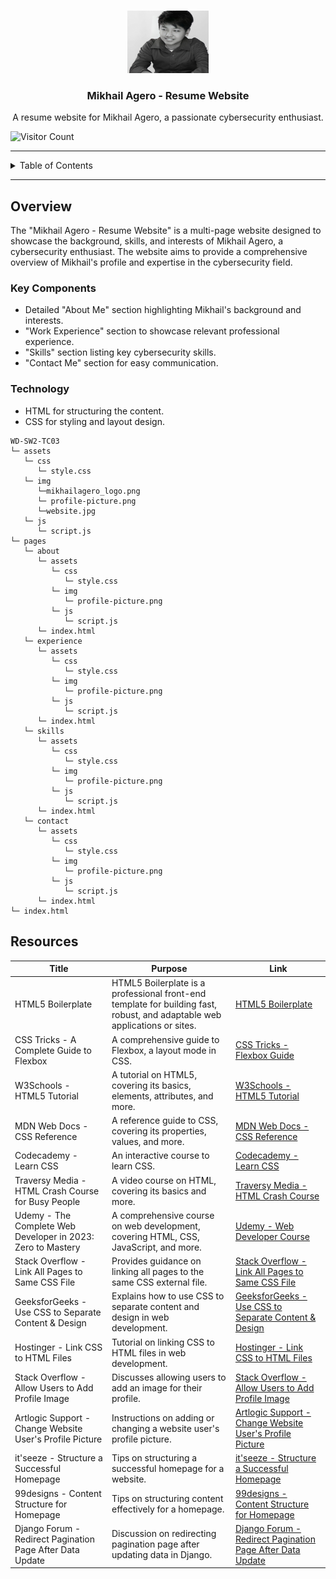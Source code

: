 <a name="readme-top"></a>

<br/>

<div align="center">
  <a href="https://github.com/mikhailagero/">
    <img src="./assets/image/mikhailagero_logo.png" alt="Mikhail Agero" width="130" height="100">
  </a>
  <h3 align="center">Mikhail Agero - Resume Website</h3>
</div>

<div align="center">
  A resume website for Mikhail Agero, a passionate cybersecurity enthusiast.
</div>

![Visitor Count](https://visit-counter.vercel.app/counter.png?page=mikhailagero/Mikhail-Agero-Resume-Website)

---

<details>
  <summary>Table of Contents</summary>
  <ol>
    <li>
      <a href="#overview">Overview</a>
      <ol>
        <li><a href="#key-components">Key Components</a></li>
        <li><a href="#technology">Technology</a></li>
      </ol>
    </li>
    <li><a href="#resources">Resources</a></li>
  </ol>
</details>

---

## Overview

The "Mikhail Agero - Resume Website" is a multi-page website designed to showcase the background, skills, and interests of Mikhail Agero, a cybersecurity enthusiast. The website aims to provide a comprehensive overview of Mikhail's profile and expertise in the cybersecurity field.

### Key Components
- Detailed "About Me" section highlighting Mikhail's background and interests.
- "Work Experience" section to showcase relevant professional experience.
- "Skills" section listing key cybersecurity skills.
- "Contact Me" section for easy communication.

### Technology
- HTML for structuring the content.
- CSS for styling and layout design.


```plaintext
WD-SW2-TC03
└─ assets
   └─ css
      └─ style.css
   └─ img
      └─mikhailagero_logo.png
      └─ profile-picture.png
      └─website.jpg
   └─ js
      └─ script.js
└─ pages
   └─ about
      └─ assets
         └─ css
            └─ style.css
         └─ img
            └─ profile-picture.png
         └─ js
            └─ script.js
      └─ index.html
   └─ experience
      └─ assets
         └─ css
            └─ style.css
         └─ img
            └─ profile-picture.png
         └─ js
            └─ script.js
      └─ index.html
   └─ skills
      └─ assets
         └─ css
            └─ style.css
         └─ img
            └─ profile-picture.png
         └─ js
            └─ script.js
      └─ index.html
   └─ contact
      └─ assets
         └─ css
            └─ style.css
         └─ img
            └─ profile-picture.png
         └─ js
            └─ script.js
      └─ index.html
└─ index.html

```
## Resources

| Title | Purpose | Link |
|-|-|-|
| HTML5 Boilerplate | HTML5 Boilerplate is a professional front-end template for building fast, robust, and adaptable web applications or sites. | [HTML5 Boilerplate](https://html5boilerplate.com/) |
| CSS Tricks - A Complete Guide to Flexbox | A comprehensive guide to Flexbox, a layout mode in CSS. | [CSS Tricks - Flexbox Guide](https://css-tricks.com/snippets/css/a-guide-to-flexbox/) |
| W3Schools - HTML5 Tutorial | A tutorial on HTML5, covering its basics, elements, attributes, and more. | [W3Schools - HTML5 Tutorial](https://www.w3schools.com/html/) |
| MDN Web Docs - CSS Reference | A reference guide to CSS, covering its properties, values, and more. | [MDN Web Docs - CSS Reference](https://developer.mozilla.org/en-US/docs/Web/CSS/Reference) |
| Codecademy - Learn CSS | An interactive course to learn CSS. | [Codecademy - Learn CSS](https://www.codecademy.com/learn/learn-css) |
| Traversy Media - HTML Crash Course for Busy People | A video course on HTML, covering its basics and more. | [Traversy Media - HTML Crash Course](https://www.youtube.com/watch?v=UB1O30fR-EE) |
| Udemy - The Complete Web Developer in 2023: Zero to Mastery | A comprehensive course on web development, covering HTML, CSS, JavaScript, and more. | [Udemy - Web Developer Course](https://www.udemy.com/course/the-complete-web-developer-zero-to-mastery/) |
| Stack Overflow - Link All Pages to Same CSS File | Provides guidance on linking all pages to the same CSS external file. | [Stack Overflow - Link All Pages to Same CSS File](https://stackoverflow.com/questions/29788182/how-do-i-link-all-pages-to-the-same-css-external-file) |
| GeeksforGeeks - Use CSS to Separate Content & Design | Explains how to use CSS to separate content and design in web development. | [GeeksforGeeks - Use CSS to Separate Content & Design](https://www.geeksforgeeks.org/how-to-use-css-to-separate-content-design/) |
| Hostinger - Link CSS to HTML Files | Tutorial on linking CSS to HTML files in web development. | [Hostinger - Link CSS to HTML Files](https://www.hostinger.ph/tutorials/website/how-to-link-a-stylesheet-css-file-to-your-html-file) |
| Stack Overflow - Allow Users to Add Profile Image | Discusses allowing users to add an image for their profile. | [Stack Overflow - Allow Users to Add Profile Image](https://stackoverflow.com/questions/13350781/how-to-allow-users-to-add-image-for-their-profile) |
| Artlogic Support - Change Website User's Profile Picture | Instructions on adding or changing a website user's profile picture. | [Artlogic Support - Change Website User's Profile Picture](https://support.artlogic.net/hc/en-gb/articles/360021534400-How-to-add-change-a-Website-user-s-profile-picture) |
| it'seeze - Structure a Successful Homepage | Tips on structuring a successful homepage for a website. | [it'seeze - Structure a Successful Homepage](https://itseeze.com/blog/how-to-structure-a-successful-homepage/) |
| 99designs - Content Structure for Homepage | Tips on structuring content effectively for a homepage. | [99designs - Content Structure for Homepage](https://99designs.com/blog/tips/structure-content-better-homepage/) |
| Django Forum - Redirect Pagination Page After Data Update | Discussion on redirecting pagination page after updating data in Django. | [Django Forum - Redirect Pagination Page After Data Update](https://forum.djangoproject.com/t/django-how-to-redirect-pagination-page-after-update-data/8284) |